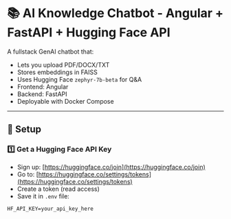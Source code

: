 # 📚 AI Knowledge Chatbot - Angular + FastAPI + Hugging Face API

A fullstack GenAI chatbot that:
- Lets you upload PDF/DOCX/TXT
- Stores embeddings in FAISS
- Uses Hugging Face `zephyr-7b-beta` for Q&A
- Frontend: Angular
- Backend: FastAPI
- Deployable with Docker Compose

---

## 🚀 Setup

### 1️⃣ Get a Hugging Face API Key
- Sign up: [https://huggingface.co/join](https://huggingface.co/join)
- Go to: [https://huggingface.co/settings/tokens](https://huggingface.co/settings/tokens)
- Create a token (read access)
- Save it in `.env` file:
```env
HF_API_KEY=your_api_key_here